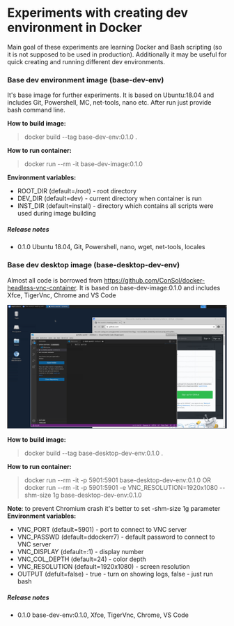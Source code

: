 # Experiments with creating dev environment in Docker 
Main goal of these experiments are learning Docker and Bash scripting (so it is not supposed to be used in production). Additionally it may be useful for quick creating and running different dev environments. 

### Base dev environment image (base-dev-env)
It's base image for further experiments. It is based on Ubuntu:18.04 and includes Git, Powershell, MC, net-tools, nano etc. After run just provide bash command line. 

**How to build image:** 
> docker build --tag base-dev-env:0.1.0 .

**How to run container:** 
> docker run --rm -it base-dev-image:0.1.0  

**Environment variables:**
- ROOT_DIR (default=/root) - root directory
- DEV_DIR (default=dev) - current directory when container is run
- INST_DIR (default=install) - directory which contains all scripts were used during image building

##### Release notes
- 0.1.0 Ubuntu 18.04, Git, Powershell, nano, wget, net-tools, locales


### Base dev desktop image (base-desktop-dev-env)
 Almost all code is borrowed from https://github.com/ConSol/docker-headless-vnc-container. It is based on base-dev-image:0.1.0  and includes Xfce, TigerVnc, Chrome and VS Code

![Screen](./base-desktop-dev-env/Screen.png)

**How to build image:** 
> docker build --tag base-desktop-dev-env:0.1.0 .

**How to run container:** 
> docker run --rm  -it -p 5901:5901 base-desktop-dev-env:0.1.0
> OR
>docker run --rm  -it -p 5901:5901 -e VNC_RESOLUTION=1920x1080 --shm-size 1g base-desktop-dev-env:0.1.0

**Note**: to prevent Chromium crash it's better to set -shm-size 1g parameter
**Environment variables:**
- VNC_PORT (default=5901) - port to connect to VNC server
- VNC_PASSWD (default=ddockerr7) - default password to connect to VNC server
- VNC_DISPLAY (default=:1) - display number
- VNC_COL_DEPTH (default=24) - color depth 
- VNC_RESOLUTION (default=1920x1080) - screen resolution
- OUTPUT (defult=false) - true - turn on showing logs, false - just run bash

##### Release notes
- 0.1.0 base-dev-env:0.1.0, Xfce, TigerVnc, Chrome, VS Code
